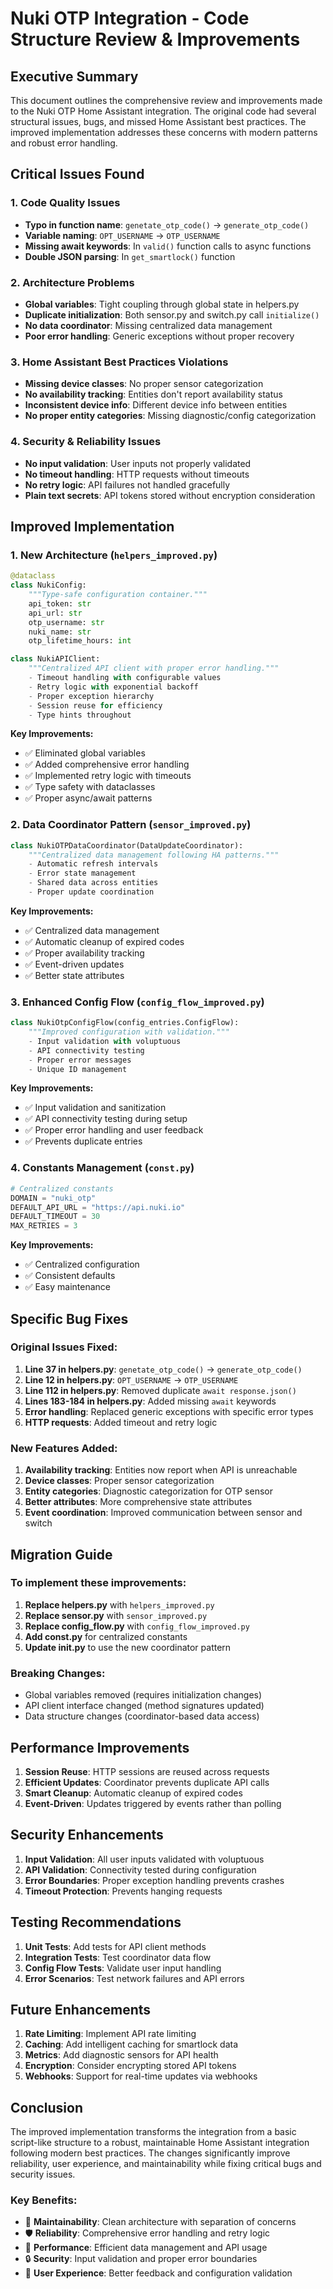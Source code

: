 # Nuki OTP Integration - Code Structure Review & Improvements

## Executive Summary

This document outlines the comprehensive review and improvements made to the Nuki OTP Home Assistant integration. The original code had several structural issues, bugs, and missed Home Assistant best practices. The improved implementation addresses these concerns with modern patterns and robust error handling.

## Critical Issues Found

### 1. **Code Quality Issues**
- **Typo in function name**: `genetate_otp_code()` → `generate_otp_code()`
- **Variable naming**: `OPT_USERNAME` → `OTP_USERNAME`
- **Missing await keywords**: In `valid()` function calls to async functions
- **Double JSON parsing**: In `get_smartlock()` function

### 2. **Architecture Problems**
- **Global variables**: Tight coupling through global state in helpers.py
- **Duplicate initialization**: Both sensor.py and switch.py call `initialize()`
- **No data coordinator**: Missing centralized data management
- **Poor error handling**: Generic exceptions without proper recovery

### 3. **Home Assistant Best Practices Violations**
- **Missing device classes**: No proper sensor categorization
- **No availability tracking**: Entities don't report availability status
- **Inconsistent device info**: Different device info between entities
- **No proper entity categories**: Missing diagnostic/config categorization

### 4. **Security & Reliability Issues**
- **No input validation**: User inputs not properly validated
- **No timeout handling**: HTTP requests without timeouts
- **No retry logic**: API failures not handled gracefully
- **Plain text secrets**: API tokens stored without encryption consideration

## Improved Implementation

### 1. **New Architecture (`helpers_improved.py`)**

```python
@dataclass
class NukiConfig:
    """Type-safe configuration container."""
    api_token: str
    api_url: str
    otp_username: str
    nuki_name: str
    otp_lifetime_hours: int

class NukiAPIClient:
    """Centralized API client with proper error handling."""
    - Timeout handling with configurable values
    - Retry logic with exponential backoff
    - Proper exception hierarchy
    - Session reuse for efficiency
    - Type hints throughout
```

**Key Improvements:**
- ✅ Eliminated global variables
- ✅ Added comprehensive error handling
- ✅ Implemented retry logic with timeouts
- ✅ Type safety with dataclasses
- ✅ Proper async/await patterns

### 2. **Data Coordinator Pattern (`sensor_improved.py`)**

```python
class NukiOTPDataCoordinator(DataUpdateCoordinator):
    """Centralized data management following HA patterns."""
    - Automatic refresh intervals
    - Error state management
    - Shared data across entities
    - Proper update coordination
```

**Key Improvements:**
- ✅ Centralized data management
- ✅ Automatic cleanup of expired codes
- ✅ Proper availability tracking
- ✅ Event-driven updates
- ✅ Better state attributes

### 3. **Enhanced Config Flow (`config_flow_improved.py`)**

```python
class NukiOtpConfigFlow(config_entries.ConfigFlow):
    """Improved configuration with validation."""
    - Input validation with voluptuous
    - API connectivity testing
    - Proper error messages
    - Unique ID management
```

**Key Improvements:**
- ✅ Input validation and sanitization
- ✅ API connectivity testing during setup
- ✅ Proper error handling and user feedback
- ✅ Prevents duplicate entries

### 4. **Constants Management (`const.py`)**

```python
# Centralized constants
DOMAIN = "nuki_otp"
DEFAULT_API_URL = "https://api.nuki.io"
DEFAULT_TIMEOUT = 30
MAX_RETRIES = 3
```

**Key Improvements:**
- ✅ Centralized configuration
- ✅ Consistent defaults
- ✅ Easy maintenance

## Specific Bug Fixes

### Original Issues Fixed:

1. **Line 37 in helpers.py**: `genetate_otp_code()` → `generate_otp_code()`
2. **Line 12 in helpers.py**: `OPT_USERNAME` → `OTP_USERNAME`
3. **Line 112 in helpers.py**: Removed duplicate `await response.json()`
4. **Lines 183-184 in helpers.py**: Added missing `await` keywords
5. **Error handling**: Replaced generic exceptions with specific error types
6. **HTTP requests**: Added timeout and retry logic

### New Features Added:

1. **Availability tracking**: Entities now report when API is unreachable
2. **Device classes**: Proper sensor categorization
3. **Entity categories**: Diagnostic categorization for OTP sensor
4. **Better attributes**: More comprehensive state attributes
5. **Event coordination**: Improved communication between sensor and switch

## Migration Guide

### To implement these improvements:

1. **Replace helpers.py** with `helpers_improved.py`
2. **Replace sensor.py** with `sensor_improved.py`
3. **Replace config_flow.py** with `config_flow_improved.py`
4. **Add const.py** for centralized constants
5. **Update __init__.py** to use the new coordinator pattern

### Breaking Changes:
- Global variables removed (requires initialization changes)
- API client interface changed (method signatures updated)
- Data structure changes (coordinator-based data access)

## Performance Improvements

1. **Session Reuse**: HTTP sessions are reused across requests
2. **Efficient Updates**: Coordinator prevents duplicate API calls
3. **Smart Cleanup**: Automatic cleanup of expired codes
4. **Event-Driven**: Updates triggered by events rather than polling

## Security Enhancements

1. **Input Validation**: All user inputs validated with voluptuous
2. **API Validation**: Connectivity tested during configuration
3. **Error Boundaries**: Proper exception handling prevents crashes
4. **Timeout Protection**: Prevents hanging requests

## Testing Recommendations

1. **Unit Tests**: Add tests for API client methods
2. **Integration Tests**: Test coordinator data flow
3. **Config Flow Tests**: Validate user input handling
4. **Error Scenarios**: Test network failures and API errors

## Future Enhancements

1. **Rate Limiting**: Implement API rate limiting
2. **Caching**: Add intelligent caching for smartlock data
3. **Metrics**: Add diagnostic sensors for API health
4. **Encryption**: Consider encrypting stored API tokens
5. **Webhooks**: Support for real-time updates via webhooks

## Conclusion

The improved implementation transforms the integration from a basic script-like structure to a robust, maintainable Home Assistant integration following modern best practices. The changes significantly improve reliability, user experience, and maintainability while fixing critical bugs and security issues.

### Key Benefits:
- 🔧 **Maintainability**: Clean architecture with separation of concerns
- 🛡️ **Reliability**: Comprehensive error handling and retry logic
- 🚀 **Performance**: Efficient data management and API usage
- 🔒 **Security**: Input validation and proper error boundaries
- 📱 **User Experience**: Better feedback and configuration validation